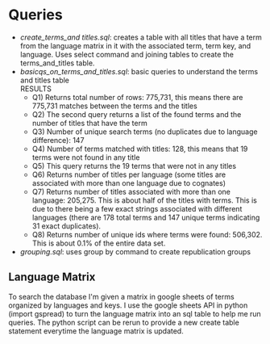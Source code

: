 # Queries

- *create_terms_and titles.sql*: creates a table with all titles that have a term from the language matrix in it with the associated term, term key, and language. Uses select command and joining tables to create the terms_and_titles table. 
- *basicqs_on_terms_and_titles.sql*: basic queries to understand the terms and titles table       
RESULTS
  - Q1) Returns total number of rows: 775,731, this means there are 775,731 matches between the terms and the titles
  - Q2) The second query returns a list of the found terms and the number of titles that have the term
  - Q3) Number of unique search terms (no duplicates due to language difference): 147
  - Q4) Number of terms matched with titles: 128, this means that 19 terms were not found in any title
  - Q5) This query returns the 19 terms that were not in any titles
  - Q6) Returns number of titles per language (some titles are associated with more than one language due to cognates)
  - Q7) Returns number of titles associated with more than one language: 205,275. This is about half of the titles with terms. This is due to there being a few exact strings associated with different languages (there are 178 total terms and 147 unique terms indicating 31 exact duplicates). 
  - Q8) Returns number of unique ids where terms were found: 506,302. This is about 0.1% of the entire data set. 
- *grouping.sql*: uses group by command to create republication groups

## Language Matrix
To search the database I'm given a matrix in google sheets of terms organized by languages and keys. I use the google sheets API in python (import gspread) to turn
the language matrix into an sql table to help me run queries. The python script can be rerun to provide a new create table statement everytime the language matrix is updated.

